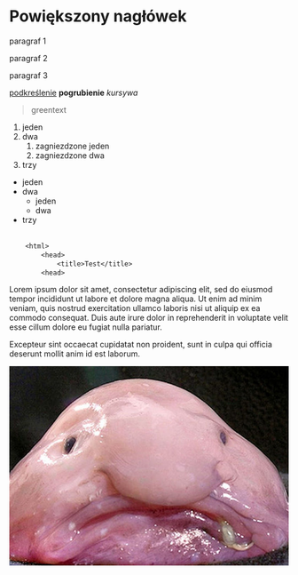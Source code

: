 # Powiększony nagłówek

paragraf 1

paragraf 2

paragraf 3

<ins>podkreślenie</ins>
**pogrubienie**
*kursywa*

>greentext

1. jeden
2. dwa
	1. zagniezdzone jeden
	2. zagniezdzone dwa
3. trzy

- jeden
- dwa
	- jeden
	- dwa
- trzy

```

	<html>
		<head>
			<title>Test</title>
		<head>
```
Lorem ipsum dolor sit amet, consectetur adipiscing elit, sed do eiusmod tempor incididunt ut labore et dolore magna aliqua. Ut enim ad minim veniam, quis nostrud exercitation ullamco laboris nisi ut aliquip ex ea commodo consequat. Duis aute irure dolor in reprehenderit in voluptate velit esse cillum dolore eu fugiat nulla pariatur.
		<html>
			<head>
                        	<title>Test</title>
                	<head>

 Excepteur sint occaecat cupidatat non proident, sunt in culpa qui officia deserunt mollit anim id est laborum.


![Alt text](https://github.com/mtallar/warsztat_13/blob/master/blobfish.jpg)
